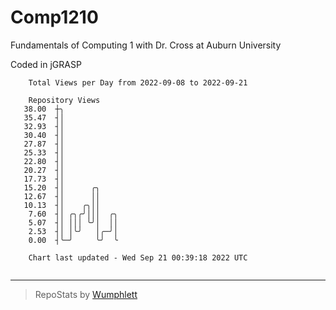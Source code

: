 # Comp1210
Fundamentals of Computing 1 with Dr. Cross at Auburn University

Coded in jGRASP

```
    Total Views per Day from 2022-09-08 to 2022-09-21

    Repository Views
   38.00  ┼╮
   35.47  ┤│
   32.93  ┤│
   30.40  ┤│
   27.87  ┤│
   25.33  ┤│
   22.80  ┤│
   20.27  ┤│
   17.73  ┤│
   15.20  ┤│      ╭╮
   12.67  ┤│      ││
   10.13  ┤│    ╭╮││
    7.60  ┤│ ╭╮╭╯│││  ╭╮
    5.07  ┤│ │││ ╰╯│  ││
    2.53  ┤│ │╰╯   │╭─╯│
    0.00  ┤╰─╯     ╰╯  ╰

    Chart last updated - Wed Sep 21 00:39:18 2022 UTC
    
```

---

> RepoStats by [Wumphlett](https://github.com/Wumphlett)
